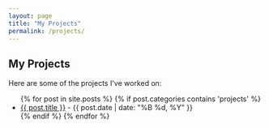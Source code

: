 ```yaml
---
layout: page
title: "My Projects"
permalink: /projects/
---
```


## My Projects

Here are some of the projects I've worked on:

<ul>
  {% for post in site.posts %}
    {% if post.categories contains 'projects' %}
      <li><a href="{{ post.url }}">{{ post.title }}</a> - {{ post.date | date: "%B %d, %Y" }}</li>
    {% endif %}
  {% endfor %}
</ul>
